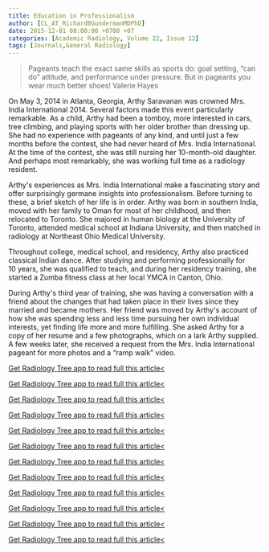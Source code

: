 ```yaml
---
title: Education in Professionalism
author: [CL_AT_RichardBGundermanMDPhD]
date: 2015-12-01 00:00:00 +0700 +07
categories: [Academic Radiology, Volume 22, Issue 12]
tags: [Journals,General Radiology]
---
```

> Pageants teach the exact same skills as sports do: goal setting, “can do” attitude, and performance under pressure. But in pageants you wear much better shoes!  Valerie Hayes

On May 3, 2014 in Atlanta, Georgia, Arthy Saravanan was crowned Mrs. India International 2014. Several factors made this event particularly remarkable. As a child, Arthy had been a tomboy, more interested in cars, tree climbing, and playing sports with her older brother than dressing up. She had no experience with pageants of any kind, and until just a few months before the contest, she had never heard of Mrs. India International. At the time of the contest, she was still nursing her 10-month-old daughter. And perhaps most remarkably, she was working full time as a radiology resident.

Arthy's experiences as Mrs. India International make a fascinating story and offer surprisingly germane insights into professionalism. Before turning to these, a brief sketch of her life is in order. Arthy was born in southern India, moved with her family to Oman for most of her childhood, and then relocated to Toronto. She majored in human biology at the University of Toronto, attended medical school at Indiana University, and then matched in radiology at Northeast Ohio Medical University.

Throughout college, medical school, and residency, Arthy also practiced classical Indian dance. After studying and performing professionally for 10 years, she was qualified to teach, and during her residency training, she started a Zumba fitness class at her local YMCA in Canton, Ohio.

During Arthy's third year of training, she was having a conversation with a friend about the changes that had taken place in their lives since they married and became mothers. Her friend was moved by Arthy's account of how she was spending less and less time pursuing her own individual interests, yet finding life more and more fulfilling. She asked Arthy for a copy of her resume and a few photographs, which on a lark Arthy supplied. A few weeks later, she received a request from the Mrs. India International pageant for more photos and a “ramp walk” video.

[Get Radiology Tree app to read full this article<](https://clinicalpub.com/app)

[Get Radiology Tree app to read full this article<](https://clinicalpub.com/app)

[Get Radiology Tree app to read full this article<](https://clinicalpub.com/app)

[Get Radiology Tree app to read full this article<](https://clinicalpub.com/app)

[Get Radiology Tree app to read full this article<](https://clinicalpub.com/app)

[Get Radiology Tree app to read full this article<](https://clinicalpub.com/app)

[Get Radiology Tree app to read full this article<](https://clinicalpub.com/app)

[Get Radiology Tree app to read full this article<](https://clinicalpub.com/app)

[Get Radiology Tree app to read full this article<](https://clinicalpub.com/app)

[Get Radiology Tree app to read full this article<](https://clinicalpub.com/app)

[Get Radiology Tree app to read full this article<](https://clinicalpub.com/app)

[Get Radiology Tree app to read full this article<](https://clinicalpub.com/app)